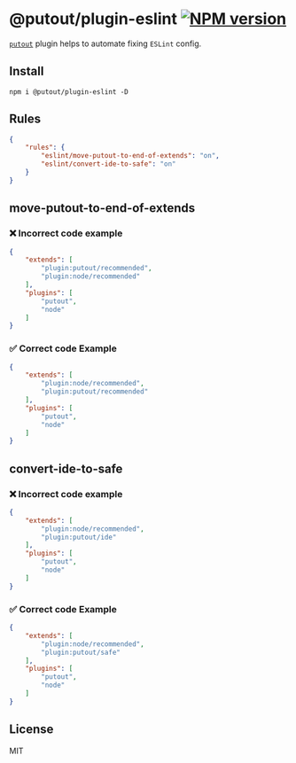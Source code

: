 # @putout/plugin-eslint [![NPM version][NPMIMGURL]][NPMURL]

[NPMIMGURL]: https://img.shields.io/npm/v/@putout/plugin-eslint.svg?style=flat&longCache=true
[NPMURL]: https://npmjs.org/package/@putout/plugin-eslint"npm"

[`putout`](https://github.com/coderaiser/putout) plugin helps to automate fixing `ESLint` config.

## Install

```
npm i @putout/plugin-eslint -D
```

## Rules

```json
{
    "rules": {
        "eslint/move-putout-to-end-of-extends": "on",
        "eslint/convert-ide-to-safe": "on"
    }
}
```

## move-putout-to-end-of-extends

### ❌ Incorrect code example

```json
{
    "extends": [
        "plugin:putout/recommended",
        "plugin:node/recommended"
    ],
    "plugins": [
        "putout",
        "node"
    ]
}
```

### ✅ Correct code Example

```json
{
    "extends": [
        "plugin:node/recommended",
        "plugin:putout/recommended"
    ],
    "plugins": [
        "putout",
        "node"
    ]
}
```

## convert-ide-to-safe

### ❌ Incorrect code example

```json
{
    "extends": [
        "plugin:node/recommended",
        "plugin:putout/ide"
    ],
    "plugins": [
        "putout",
        "node"
    ]
}
```

### ✅ Correct code Example

```json
{
    "extends": [
        "plugin:node/recommended",
        "plugin:putout/safe"
    ],
    "plugins": [
        "putout",
        "node"
    ]
}
```

## License

MIT
